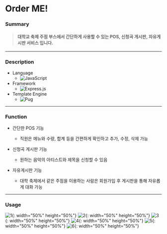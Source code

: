 # Order ME!

### Summary
> #### 대학교 축제 주점 부스에서 간단하게 사용할 수 있는 POS, 신청곡 게시판, 자유게시판 서비스 입니다.

---

### Description

+ Language
  + ![JavaScript](https://img.shields.io/badge/javascript-%23323330.svg?style=for-the-badge&logo=javascript&logoColor=%23F7DF1E)
+ Framework
  + ![Express.js](https://img.shields.io/badge/express.js-%23404d59.svg?style=for-the-badge&logo=express&logoColor=%2361DAFB)
+ Template Engine
  + ![Pug](https://img.shields.io/badge/Pug-FFF?style=for-the-badge&logo=pug&logoColor=A86454)

---

### Function

+ 간단한 POS 기능
  + 직원은 메뉴와 수량, 합계 등을 간편하게 확인하고 추가, 수정, 삭제 가능

+ 신청곡 게시판 기능
  + 원하는 음악의 아티스트와 제목을 신청할 수 있음

+ 자유게시판 기능
  + 대학 축제에서 같은 주점을 이용하는 사람은 회원가입 후 게시판을 통해 자유롭게 대화 가능
  
 ---
 
### Usage
 
![1](https://user-images.githubusercontent.com/90785316/218384551-a1e6ed7c-178b-4589-81d1-c99d6fa8141b.png){: width="50%" height="50%"}
![2](https://user-images.githubusercontent.com/90785316/218384566-41cf5f5a-a5a6-443c-9e9b-5c667eda0606.png){: width="50%" height="50%"}
![3](https://user-images.githubusercontent.com/90785316/218384582-479c5c0c-0af1-4f90-8676-2d4b8a916ff1.png){: width="50%" height="50%"}
![4](https://user-images.githubusercontent.com/90785316/218384594-814efb9c-2980-4cbc-b6a8-b9c0fd2d2c69.png){: width="50%" height="50%"}
![5](https://user-images.githubusercontent.com/90785316/218384601-52524fb2-4720-45d9-941b-9484f76d0e0c.png){: width="50%" height="50%"}
![6](https://user-images.githubusercontent.com/90785316/218384611-5c81beec-9035-43d5-925a-91e0952c3b41.png){: width="50%" height="50%"}
